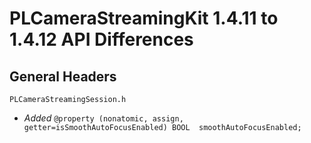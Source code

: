 # PLCameraStreamingKit 1.4.11 to 1.4.12 API Differences

## General Headers

```PLCameraStreamingSession.h```

- *Added* `@property (nonatomic, assign, getter=isSmoothAutoFocusEnabled) BOOL  smoothAutoFocusEnabled;`